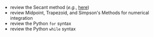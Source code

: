 
 - review the Secant method (*e.g.*, [here](http://en.wikipedia.org/wiki/Secant_method))
 - review Midpoint, Trapezoid, and Simpson\'s Methods for numerical integration
 - review the Python `for` syntax
 - review the Python `while` syntax
